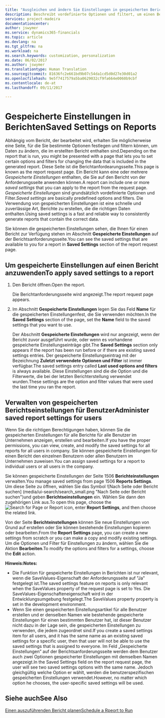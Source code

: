 ```yaml
---
title: "Ausgleichen und ändern Sie Einstellungen in gespeicherten Berichten | Microsoft Docs"
description: Beschreibt vordefinierte Optionen und filtert, um einen Bericht anzupassen und die richtigen Daten zu generieren.
services: project-madeira
documentationcenter: 
author: jswymer
ms.service: dynamics365-financials
ms.topic: article
ms.devlang: na
ms.tgt_pltfrm: na
ms.workload: na
ms.search.keywords: customization, personalization
ms.date: 06/02/2017
ms.author: jswymer
ms.translationtype: Human Translation
ms.sourcegitcommit: 81636fc2e661bd9b07c54da1cd5d0d27e30d01a2
ms.openlocfilehash: 9e5f7417579a5ba0629032cf9fa664e0060b9cbf
ms.contentlocale: de-at
ms.lasthandoff: 09/11/2017

---
```

# <a name="saved-settings-on-reports"></a><span data-ttu-id="bb5c4-103">Gespeicherte Einstellungen in Berichten</span><span class="sxs-lookup"><span data-stu-id="bb5c4-103">Saved Settings on Reports</span></span>
<span data-ttu-id="bb5c4-104">Abhängig vom Bericht, der bearbeitet wird, erhalten Sie möglicherweise eine Seite, für die Sie bestimmte Optionen festlegen und filtern können, um Daten zu ändern, die im erstellten Bericht enthalten sind.</span><span class="sxs-lookup"><span data-stu-id="bb5c4-104">Depending on the report that is run, you might be presented with a page that lets you to set certain options and filters for changing the data that is included in the generated report.</span></span> <span data-ttu-id="bb5c4-105">Diese Seite ist die Berichtanfordearungsseite.</span><span class="sxs-lookup"><span data-stu-id="bb5c4-105">This page is known as the report request page.</span></span> <span data-ttu-id="bb5c4-106">Ein Bericht kann eine oder mehrere *Gespeicherte Einstellungen* enthalten, die Sie auf den Bericht von der Anforderungsseite anwenden können.</span><span class="sxs-lookup"><span data-stu-id="bb5c4-106">A report can include one or more *saved settings* that you can apply to the report from the request page.</span></span> <span data-ttu-id="bb5c4-107">*Gespeicherte Einstellungen* sind grundsätzlich vordefinierte Optionen und Filter.</span><span class="sxs-lookup"><span data-stu-id="bb5c4-107">*Saved settings* are basically predefined options and filters.</span></span> <span data-ttu-id="bb5c4-108">Die Verwendung von gespeicherten Einstellungen ist eine schnelle und zuverlässige Art, Berichte zu erstellen, die die richtigen Daten enthalten.</span><span class="sxs-lookup"><span data-stu-id="bb5c4-108">Using saved settings is a fast and reliable way to consistently generate reports that contain the correct data.</span></span>

<span data-ttu-id="bb5c4-109">Sie können die gespeicherten Einstellungen sehen, die Ihnen für einen Bericht zur Verfügung stehen im Abschnitt **Gespeicherte Einstellungen** auf der Berichtsanforderungsseite.</span><span class="sxs-lookup"><span data-stu-id="bb5c4-109">You can see the saved settings that are available to you for a report in **Saved Settings** section of the report request page.</span></span>  

## <a name="to-apply-saved-settings-to-a-report"></a><span data-ttu-id="bb5c4-110">Um gespeicherte Einstellungen auf einen Bericht anzuwenden</span><span class="sxs-lookup"><span data-stu-id="bb5c4-110">To apply saved settings to a report</span></span>
1. <span data-ttu-id="bb5c4-111">Den Bericht öffnen.</span><span class="sxs-lookup"><span data-stu-id="bb5c4-111">Open the report.</span></span>

   <span data-ttu-id="bb5c4-112">Die Berichtanforderungsseite wird angezeigt.</span><span class="sxs-lookup"><span data-stu-id="bb5c4-112">The report request page appears.</span></span>    
2. <span data-ttu-id="bb5c4-113">Im Abschnitt **Gespeicherte Einstellungen** legen Sie das Feld **Name** für die gespeicherten Einstellungenfest, die Sie verwenden möchten.</span><span class="sxs-lookup"><span data-stu-id="bb5c4-113">In the **Saved Settings** section of the page, set the **Name** field  to the saved settings that you want to use.</span></span>

   <span data-ttu-id="bb5c4-114">Der Abschnitt **Gespeicherte Einstellungen** wird nur angezeigt, wenn der Bericht zuvor ausgeführt wurde, oder wenn es vorhandene gespeicherte Einstellungseinträge gibt.</span><span class="sxs-lookup"><span data-stu-id="bb5c4-114">The **Saved Settings** section only appears if the report has been run before or if there are existing saved settings entries.</span></span> <span data-ttu-id="bb5c4-115">Der gespeicherte Einstellungseintrag mit der Bezeichnung **Zuletzt verwendete Optionen und Filter** ist immer verfügbar.</span><span class="sxs-lookup"><span data-stu-id="bb5c4-115">The saved settings entry called **Last used options and filters** is always available.</span></span> <span data-ttu-id="bb5c4-116">Diese Einstellungen sind die die Option und die Filterwerte, die bei der letzten Berichterstellung verwendet wurden.</span><span class="sxs-lookup"><span data-stu-id="bb5c4-116">These settings are the option and filter values that were used the last time you ran the report.</span></span>

## <a name="administer-saved-report-settings-for-users"></a><span data-ttu-id="bb5c4-117">Verwalten von gespeicherten Berichtseinstellungen für Benutzer</span><span class="sxs-lookup"><span data-stu-id="bb5c4-117">Administer saved report settings for users</span></span>
<span data-ttu-id="bb5c4-118">Wenn Sie die richtigen Berechtigungen haben, können Sie die gespeicherten Einstellungen für alle Berichte für alle Benutzer im Unternehmen anzeigen, erstellen und bearbeiten.</span><span class="sxs-lookup"><span data-stu-id="bb5c4-118">If you have the proper permissions, you can view, create, and modify the saved settings for all reports for all users in company.</span></span> <span data-ttu-id="bb5c4-119">Sie können gespeicherte Einstellungen für einen Bericht den einzelnen Benutzern oder allen Benutzern im Unternehmen zuweisen.</span><span class="sxs-lookup"><span data-stu-id="bb5c4-119">You can assign saved settings for a report to individual users or all users in the company.</span></span>

<span data-ttu-id="bb5c4-120">Sie können gespeicherte Einstellungen der Seite 1506 **Berichteinstellungen** verwalten.</span><span class="sxs-lookup"><span data-stu-id="bb5c4-120">You manage saved settings from page 1506 **Reports Settings**.</span></span> <span data-ttu-id="bb5c4-121">Um diese Seite zu öffnen, wählen Sie das Symbol ![Nach Seite oder Bericht suchen] (media/ui-search/search_small.png "Nach Seite oder Bericht suchen")und geben **Berichtseinstellungen** ein. Wählen Sie dann den zugehörigen Link aus.</span><span class="sxs-lookup"><span data-stu-id="bb5c4-121">To open this page, choose the ![Search for Page or Report](media/ui-search/search_small.png "Search for Page or Report icon") icon, enter **Report Settings**, and then choose the related link.</span></span>

<span data-ttu-id="bb5c4-122">Von der Seite **Berichteinstellungen** können Sie neue Einstellungen von Grund auf erstellen oder Sie können bestehende Einstellungen kopieren oder bearbeiten.</span><span class="sxs-lookup"><span data-stu-id="bb5c4-122">From the **Report Settings** page, you can create a new settings from scratch or you can make a copy and modify existing settings.</span></span> <span data-ttu-id="bb5c4-123">Um die Optionen und Filter für Einstellungen zu ändern, wählen Sie die Aktion **Bearbeiten**.</span><span class="sxs-lookup"><span data-stu-id="bb5c4-123">To modify the options and filters for a settings, choose the **Edit** action.</span></span>

<span data-ttu-id="bb5c4-124">**Hinweis:**</span><span class="sxs-lookup"><span data-stu-id="bb5c4-124">**Notes:**</span></span>

* <span data-ttu-id="bb5c4-125">Die Funktion für gespeicherte Einstellungen in Berichten ist nur relevant, wenn die SaveValues-Eigenschaft der Anforderungsseite auf "Ja" festgelegt ist.</span><span class="sxs-lookup"><span data-stu-id="bb5c4-125">The saved settings feature on reports is only relevant when the SaveValues property of the request page is set to Yes.</span></span> <span data-ttu-id="bb5c4-126">Die SaveValues-Eigenschafteneigenschaft wird in der Entwicklungsumgebung festgelegt.</span><span class="sxs-lookup"><span data-stu-id="bb5c4-126">The SaveValues property property is set in the development environment.</span></span>
* <span data-ttu-id="bb5c4-127">Wenn Sie einen gespeicherten Einstellungsartikel für alle Benutzer erstellen und er denselben Namen wie bestehende gespeicherte Einstellungen für einen bestimmten Benutzer hat, ist dieser Benutzer nicht dazu in der Lage sein, die gespeicherten Einstellungen zu verwenden, die jedem zugeordnet sind.</span><span class="sxs-lookup"><span data-stu-id="bb5c4-127">If you create a saved settings item for all users, and it has the same name as an existing saved settings for a specific user, then that user will not be able to use the saved settings that is assigned to everyone.</span></span>  <span data-ttu-id="bb5c4-128">Im Feld „Gespeicherte Einstellungen” auf der Berichtsanforderungsseite werden dem Benutzer auch zwei Optionen gespeicherter Einstellungen mit demselben Namen angezeigt.</span><span class="sxs-lookup"><span data-stu-id="bb5c4-128">In the Saved Settings field on the report request page, the user will see two saved settings options with the same name.</span></span> <span data-ttu-id="bb5c4-129">Jedoch gleichgültig welche Option er wählt, werden die benutzerspezifischen gespeicherten Einstellungen verwendet.</span><span class="sxs-lookup"><span data-stu-id="bb5c4-129">However, no matter which option he chooses, the user-specific saved settings will be used.</span></span>

## <a name="see-also"></a><span data-ttu-id="bb5c4-130">Siehe auch</span><span class="sxs-lookup"><span data-stu-id="bb5c4-130">See Also</span></span>
[<span data-ttu-id="bb5c4-131">Einen auszuführenden Bericht planen</span><span class="sxs-lookup"><span data-stu-id="bb5c4-131">Schedule a Rpeort to Run</span></span>](ui-schedule-report.md)  

